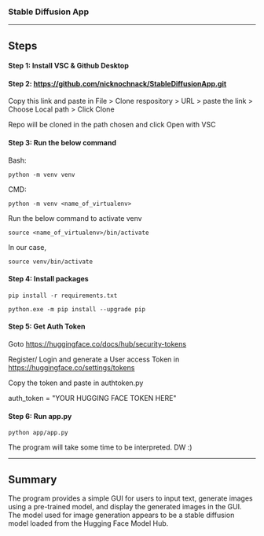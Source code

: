 ### Stable Diffusion App

---

## Steps

#### Step 1: Install VSC & Github Desktop

#### Step 2: https://github.com/nicknochnack/StableDiffusionApp.git
Copy this link and paste in File > Clone respository > URL > paste the link > Choose Local path > Click Clone 

Repo will be cloned in the path chosen and click Open with VSC

#### Step 3: Run the below command 
Bash: 
```
python -m venv venv 
```
CMD:
```
python -m venv <name_of_virtualenv>
```

Run the below command to activate venv
```
source <name_of_virtualenv>/bin/activate
```
In our case,
```
source venv/bin/activate
```

#### Step 4: Install packages
```
pip install -r requirements.txt 
```
```
python.exe -m pip install --upgrade pip
```

#### Step 5: Get Auth Token

Goto https://huggingface.co/docs/hub/security-tokens

Register/ Login and generate a User access Token
in https://huggingface.co/settings/tokens

Copy the token and paste in authtoken.py

auth_token = "YOUR HUGGING FACE TOKEN HERE" 

#### Step 6: Run app.py
```
python app/app.py
```

The program will take some time to be interpreted. DW :)

---

## Summary 

The program provides a simple GUI for users to input text, generate images using a pre-trained model, and display the generated images in the GUI. The model used for image generation appears to be a stable diffusion model loaded from the Hugging Face Model Hub.
